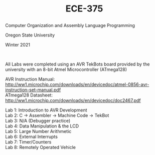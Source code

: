 # <p align="center">ECE-375
Computer Organization and Assembly Language Programming<br />

Oregon State University<br />

Winter 2021</p><br />

All Labs were completed using an AVR TekBots board provided by the university with an 8-bit Atmel Microcontroller (ATmega128)<br />

AVR Instruction Manual: http://ww1.microchip.com/downloads/en/devicedoc/atmel-0856-avr-instruction-set-manual.pdf<br />
ATmega128 Datasheet:    http://ww1.microchip.com/downloads/en/devicedoc/doc2467.pdf<br />

Lab 1: Introduction to AVR Development<br />
Lab 2: C → Assembler → Machine Code → TekBot<br />
Lab 3: N/A (Debugger practice)<br />
Lab 4: Data Manipulation & the LCD<br />
Lab 5: Large Number Arithmetic<br />
Lab 6: External Interrupts<br />
Lab 7: Timer/Counters<br />
Lab 8: Remotely Operated Vehicle<br />
